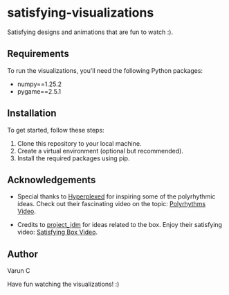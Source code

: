 # satisfying-visualizations
Satisfying designs and animations that are fun to watch :).

## Requirements
To run the visualizations, you'll need the following Python packages:
- numpy==1.25.2
- pygame==2.5.1

## Installation
To get started, follow these steps:

1. Clone this repository to your local machine.
2. Create a virtual environment (optional but recommended).
3. Install the required packages using pip.

## Acknowledgements
- Special thanks to [Hyperplexed](https://www.youtube.com/@Hyperplexed) for inspiring some of the polyrhythmic ideas. Check out their fascinating video on the topic: [Polyrhythms Video](https://www.youtube.com/watch?v=Kt3DavtVGVE&t=940s).

- Credits to [project_jdm](https://www.youtube.com/@project_jdm) for ideas related to the box. Enjoy their satisfying video: [Satisfying Box Video](https://www.youtube.com/shorts/JA-7nvt-JJs).

## Author
Varun C

Have fun watching the visualizations! :)
